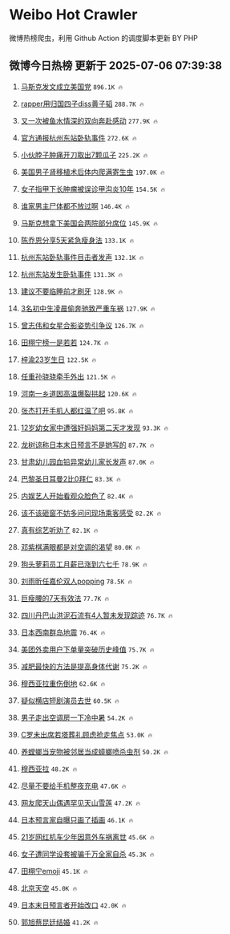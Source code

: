 # Weibo Hot Crawler 



微博热榜爬虫，利用 Github Action 的调度脚本更新 BY PHP 


## 微博今日热榜 更新于 2025-07-06 07:39:38 
1. [马斯克发文成立美国党](https://s.weibo.com/weibo?q=%23%E9%A9%AC%E6%96%AF%E5%85%8B%E5%8F%91%E6%96%87%E6%88%90%E7%AB%8B%E7%BE%8E%E5%9B%BD%E5%85%9A%23&t=31&band_rank=1&Refer=top) `896.1K 🔥` 

1. [rapper用归国四子diss黄子韬](https://s.weibo.com/weibo?q=%23rapper%E7%94%A8%E5%BD%92%E5%9B%BD%E5%9B%9B%E5%AD%90diss%E9%BB%84%E5%AD%90%E9%9F%AC%23&t=31&band_rank=2&Refer=top) `288.7K 🔥` 

1. [又一次被鱼水情深的双向奔赴感动](https://s.weibo.com/weibo?q=%23%E5%8F%88%E4%B8%80%E6%AC%A1%E8%A2%AB%E9%B1%BC%E6%B0%B4%E6%83%85%E6%B7%B1%E7%9A%84%E5%8F%8C%E5%90%91%E5%A5%94%E8%B5%B4%E6%84%9F%E5%8A%A8%23&t=31&band_rank=3&Refer=top) `277.9K 🔥` 

1. [官方通报杭州东站卧轨事件](https://s.weibo.com/weibo?q=%23%E5%AE%98%E6%96%B9%E9%80%9A%E6%8A%A5%E6%9D%AD%E5%B7%9E%E4%B8%9C%E7%AB%99%E5%8D%A7%E8%BD%A8%E4%BA%8B%E4%BB%B6%23&t=31&band_rank=4&Refer=top) `272.6K 🔥` 

1. [小伙脖子肿痛开刀取出7颗瓜子](https://s.weibo.com/weibo?q=%23%E5%B0%8F%E4%BC%99%E8%84%96%E5%AD%90%E8%82%BF%E7%97%9B%E5%BC%80%E5%88%80%E5%8F%96%E5%87%BA7%E9%A2%97%E7%93%9C%E5%AD%90%23&t=31&band_rank=5&Refer=top) `225.2K 🔥` 

1. [美国男子肾移植术后体内爬满寄生虫](https://s.weibo.com/weibo?q=%23%E7%BE%8E%E5%9B%BD%E7%94%B7%E5%AD%90%E8%82%BE%E7%A7%BB%E6%A4%8D%E6%9C%AF%E5%90%8E%E4%BD%93%E5%86%85%E7%88%AC%E6%BB%A1%E5%AF%84%E7%94%9F%E8%99%AB%23&t=31&band_rank=6&Refer=top) `197.0K 🔥` 

1. [女子指甲下长肿瘤被误诊甲沟炎10年](https://s.weibo.com/weibo?q=%23%E5%A5%B3%E5%AD%90%E6%8C%87%E7%94%B2%E4%B8%8B%E9%95%BF%E8%82%BF%E7%98%A4%E8%A2%AB%E8%AF%AF%E8%AF%8A%E7%94%B2%E6%B2%9F%E7%82%8E10%E5%B9%B4%23&t=31&band_rank=7&Refer=top) `154.5K 🔥` 

1. [谁家男主尸体都不放过啊](https://s.weibo.com/weibo?q=%E8%B0%81%E5%AE%B6%E7%94%B7%E4%B8%BB%E5%B0%B8%E4%BD%93%E9%83%BD%E4%B8%8D%E6%94%BE%E8%BF%87%E5%95%8A&t=31&band_rank=8&Refer=top) `146.4K 🔥` 

1. [马斯克想拿下美国会两院部分席位](https://s.weibo.com/weibo?q=%23%E9%A9%AC%E6%96%AF%E5%85%8B%E6%83%B3%E6%8B%BF%E4%B8%8B%E7%BE%8E%E5%9B%BD%E4%BC%9A%E4%B8%A4%E9%99%A2%E9%83%A8%E5%88%86%E5%B8%AD%E4%BD%8D%23&t=31&band_rank=9&Refer=top) `145.9K 🔥` 

1. [陈乔恩分享5天紧急瘦身法](https://s.weibo.com/weibo?q=%23%E9%99%88%E4%B9%94%E6%81%A9%E5%88%86%E4%BA%AB5%E5%A4%A9%E7%B4%A7%E6%80%A5%E7%98%A6%E8%BA%AB%E6%B3%95%23&t=31&band_rank=10&Refer=top) `133.1K 🔥` 

1. [杭州东站卧轨事件目击者发声](https://s.weibo.com/weibo?q=%23%E6%9D%AD%E5%B7%9E%E4%B8%9C%E7%AB%99%E5%8D%A7%E8%BD%A8%E4%BA%8B%E4%BB%B6%E7%9B%AE%E5%87%BB%E8%80%85%E5%8F%91%E5%A3%B0%23&t=31&band_rank=11&Refer=top) `132.1K 🔥` 

1. [杭州东站发生卧轨事件](https://s.weibo.com/weibo?q=%23%E6%9D%AD%E5%B7%9E%E4%B8%9C%E7%AB%99%E5%8F%91%E7%94%9F%E5%8D%A7%E8%BD%A8%E4%BA%8B%E4%BB%B6%23&t=31&band_rank=12&Refer=top) `131.3K 🔥` 

1. [建议不要临睡前才刷牙](https://s.weibo.com/weibo?q=%23%E5%BB%BA%E8%AE%AE%E4%B8%8D%E8%A6%81%E4%B8%B4%E7%9D%A1%E5%89%8D%E6%89%8D%E5%88%B7%E7%89%99%23&t=31&band_rank=13&Refer=top) `128.9K 🔥` 

1. [3名初中生凌晨偷奔驰致严重车祸](https://s.weibo.com/weibo?q=%233%E5%90%8D%E5%88%9D%E4%B8%AD%E7%94%9F%E5%87%8C%E6%99%A8%E5%81%B7%E5%A5%94%E9%A9%B0%E8%87%B4%E4%B8%A5%E9%87%8D%E8%BD%A6%E7%A5%B8%23&t=31&band_rank=14&Refer=top) `127.9K 🔥` 

1. [曾志伟和女星合影姿势引争议](https://s.weibo.com/weibo?q=%23%E6%9B%BE%E5%BF%97%E4%BC%9F%E5%92%8C%E5%A5%B3%E6%98%9F%E5%90%88%E5%BD%B1%E5%A7%BF%E5%8A%BF%E5%BC%95%E4%BA%89%E8%AE%AE%23&t=31&band_rank=15&Refer=top) `126.7K 🔥` 

1. [田栩宁榜一是若若](https://s.weibo.com/weibo?q=%23%E7%94%B0%E6%A0%A9%E5%AE%81%E6%A6%9C%E4%B8%80%E6%98%AF%E8%8B%A5%E8%8B%A5%23&t=31&band_rank=16&Refer=top) `124.7K 🔥` 

1. [梓渝23岁生日](https://s.weibo.com/weibo?q=%23%E6%A2%93%E6%B8%9D23%E5%B2%81%E7%94%9F%E6%97%A5%23&t=31&band_rank=17&Refer=top) `122.5K 🔥` 

1. [任重孙骁骁牵手外出](https://s.weibo.com/weibo?q=%23%E4%BB%BB%E9%87%8D%E5%AD%99%E9%AA%81%E9%AA%81%E7%89%B5%E6%89%8B%E5%A4%96%E5%87%BA%23&t=31&band_rank=18&Refer=top) `121.5K 🔥` 

1. [河南一乡道因高温爆裂拱起](https://s.weibo.com/weibo?q=%23%E6%B2%B3%E5%8D%97%E4%B8%80%E4%B9%A1%E9%81%93%E5%9B%A0%E9%AB%98%E6%B8%A9%E7%88%86%E8%A3%82%E6%8B%B1%E8%B5%B7%23&t=31&band_rank=19&Refer=top) `120.6K 🔥` 

1. [张杰打开手机人都红温了吧](https://s.weibo.com/weibo?q=%E5%BC%A0%E6%9D%B0%E6%89%93%E5%BC%80%E6%89%8B%E6%9C%BA%E4%BA%BA%E9%83%BD%E7%BA%A2%E6%B8%A9%E4%BA%86%E5%90%A7&t=31&band_rank=20&Refer=top) `95.8K 🔥` 

1. [12岁幼女家中遭强奸妈妈第二天才发现](https://s.weibo.com/weibo?q=%2312%E5%B2%81%E5%B9%BC%E5%A5%B3%E5%AE%B6%E4%B8%AD%E9%81%AD%E5%BC%BA%E5%A5%B8%E5%A6%88%E5%A6%88%E7%AC%AC%E4%BA%8C%E5%A4%A9%E6%89%8D%E5%8F%91%E7%8E%B0%23&t=31&band_rank=21&Refer=top) `93.3K 🔥` 

1. [龙树谅称日本末日预言不是她写的](https://s.weibo.com/weibo?q=%23%E9%BE%99%E6%A0%91%E8%B0%85%E7%A7%B0%E6%97%A5%E6%9C%AC%E6%9C%AB%E6%97%A5%E9%A2%84%E8%A8%80%E4%B8%8D%E6%98%AF%E5%A5%B9%E5%86%99%E7%9A%84%23&t=31&band_rank=22&Refer=top) `87.7K 🔥` 

1. [甘肃幼儿园血铅异常幼儿家长发声](https://s.weibo.com/weibo?q=%23%E7%94%98%E8%82%83%E5%B9%BC%E5%84%BF%E5%9B%AD%E8%A1%80%E9%93%85%E5%BC%82%E5%B8%B8%E5%B9%BC%E5%84%BF%E5%AE%B6%E9%95%BF%E5%8F%91%E5%A3%B0%23&t=31&band_rank=23&Refer=top) `87.0K 🔥` 

1. [巴黎圣日耳曼2比0拜仁](https://s.weibo.com/weibo?q=%23%E5%B7%B4%E9%BB%8E%E5%9C%A3%E6%97%A5%E8%80%B3%E6%9B%BC2%E6%AF%940%E6%8B%9C%E4%BB%81%23&t=31&band_rank=24&Refer=top) `83.3K 🔥` 

1. [内娱艺人开始看观众脸色了](https://s.weibo.com/weibo?q=%E5%86%85%E5%A8%B1%E8%89%BA%E4%BA%BA%E5%BC%80%E5%A7%8B%E7%9C%8B%E8%A7%82%E4%BC%97%E8%84%B8%E8%89%B2%E4%BA%86&t=31&band_rank=25&Refer=top) `82.4K 🔥` 

1. [该不该砸窗不妨多问问现场乘客感受](https://s.weibo.com/weibo?q=%23%E8%AF%A5%E4%B8%8D%E8%AF%A5%E7%A0%B8%E7%AA%97%E4%B8%8D%E5%A6%A8%E5%A4%9A%E9%97%AE%E9%97%AE%E7%8E%B0%E5%9C%BA%E4%B9%98%E5%AE%A2%E6%84%9F%E5%8F%97%23&t=31&band_rank=26&Refer=top) `82.2K 🔥` 

1. [真有综艺听劝了](https://s.weibo.com/weibo?q=%23%E7%9C%9F%E6%9C%89%E7%BB%BC%E8%89%BA%E5%90%AC%E5%8A%9D%E4%BA%86%23&t=31&band_rank=27&Refer=top) `82.1K 🔥` 

1. [邓紫棋满眼都是对空调的渴望](https://s.weibo.com/weibo?q=%E9%82%93%E7%B4%AB%E6%A3%8B%E6%BB%A1%E7%9C%BC%E9%83%BD%E6%98%AF%E5%AF%B9%E7%A9%BA%E8%B0%83%E7%9A%84%E6%B8%B4%E6%9C%9B&t=31&band_rank=28&Refer=top) `80.0K 🔥` 

1. [狗头萝莉员工月薪已涨到六七千](https://s.weibo.com/weibo?q=%23%E7%8B%97%E5%A4%B4%E8%90%9D%E8%8E%89%E5%91%98%E5%B7%A5%E6%9C%88%E8%96%AA%E5%B7%B2%E6%B6%A8%E5%88%B0%E5%85%AD%E4%B8%83%E5%8D%83%23&t=31&band_rank=29&Refer=top) `78.9K 🔥` 

1. [刘雨昕任嘉伦双人popping](https://s.weibo.com/weibo?q=%E5%88%98%E9%9B%A8%E6%98%95%E4%BB%BB%E5%98%89%E4%BC%A6%E5%8F%8C%E4%BA%BApopping&t=31&band_rank=30&Refer=top) `78.5K 🔥` 

1. [巨瘦腰的7天有效法](https://s.weibo.com/weibo?q=%E5%B7%A8%E7%98%A6%E8%85%B0%E7%9A%847%E5%A4%A9%E6%9C%89%E6%95%88%E6%B3%95&t=31&band_rank=31&Refer=top) `77.7K 🔥` 

1. [四川丹巴山洪泥石流有4人暂未发现踪迹](https://s.weibo.com/weibo?q=%23%E5%9B%9B%E5%B7%9D%E4%B8%B9%E5%B7%B4%E5%B1%B1%E6%B4%AA%E6%B3%A5%E7%9F%B3%E6%B5%81%E6%9C%894%E4%BA%BA%E6%9A%82%E6%9C%AA%E5%8F%91%E7%8E%B0%E8%B8%AA%E8%BF%B9%23&t=31&band_rank=32&Refer=top) `76.7K 🔥` 

1. [日本西南群岛地震](https://s.weibo.com/weibo?q=%23%E6%97%A5%E6%9C%AC%E8%A5%BF%E5%8D%97%E7%BE%A4%E5%B2%9B%E5%9C%B0%E9%9C%87%23&t=31&band_rank=33&Refer=top) `76.4K 🔥` 

1. [美团外卖用户下单量突破历史峰值](https://s.weibo.com/weibo?q=%23%E7%BE%8E%E5%9B%A2%E5%A4%96%E5%8D%96%E7%94%A8%E6%88%B7%E4%B8%8B%E5%8D%95%E9%87%8F%E7%AA%81%E7%A0%B4%E5%8E%86%E5%8F%B2%E5%B3%B0%E5%80%BC%23&t=31&band_rank=34&Refer=top) `75.7K 🔥` 

1. [减肥最快的方法是提高身体代谢](https://s.weibo.com/weibo?q=%E5%87%8F%E8%82%A5%E6%9C%80%E5%BF%AB%E7%9A%84%E6%96%B9%E6%B3%95%E6%98%AF%E6%8F%90%E9%AB%98%E8%BA%AB%E4%BD%93%E4%BB%A3%E8%B0%A2&t=31&band_rank=35&Refer=top) `75.2K 🔥` 

1. [穆西亚拉重伤倒地](https://s.weibo.com/weibo?q=%23%E7%A9%86%E8%A5%BF%E4%BA%9A%E6%8B%89%E9%87%8D%E4%BC%A4%E5%80%92%E5%9C%B0%23&t=31&band_rank=36&Refer=top) `62.6K 🔥` 

1. [疑似横店短剧演员去世](https://s.weibo.com/weibo?q=%23%E7%96%91%E4%BC%BC%E6%A8%AA%E5%BA%97%E7%9F%AD%E5%89%A7%E6%BC%94%E5%91%98%E5%8E%BB%E4%B8%96%23&t=31&band_rank=37&Refer=top) `60.5K 🔥` 

1. [男子走出空调房一下冷中暑](https://s.weibo.com/weibo?q=%23%E7%94%B7%E5%AD%90%E8%B5%B0%E5%87%BA%E7%A9%BA%E8%B0%83%E6%88%BF%E4%B8%80%E4%B8%8B%E5%86%B7%E4%B8%AD%E6%9A%91%23&t=31&band_rank=38&Refer=top) `54.2K 🔥` 

1. [C罗未出席若塔葬礼顾虑抢走焦点](https://s.weibo.com/weibo?q=%23C%E7%BD%97%E6%9C%AA%E5%87%BA%E5%B8%AD%E8%8B%A5%E5%A1%94%E8%91%AC%E7%A4%BC%E9%A1%BE%E8%99%91%E6%8A%A2%E8%B5%B0%E7%84%A6%E7%82%B9%23&t=31&band_rank=39&Refer=top) `53.0K 🔥` 

1. [养螳螂当宠物被邻居当成蟑螂喷杀虫剂](https://s.weibo.com/weibo?q=%23%E5%85%BB%E8%9E%B3%E8%9E%82%E5%BD%93%E5%AE%A0%E7%89%A9%E8%A2%AB%E9%82%BB%E5%B1%85%E5%BD%93%E6%88%90%E8%9F%91%E8%9E%82%E5%96%B7%E6%9D%80%E8%99%AB%E5%89%82%23&t=31&band_rank=40&Refer=top) `50.2K 🔥` 

1. [穆西亚拉](https://s.weibo.com/weibo?q=%E7%A9%86%E8%A5%BF%E4%BA%9A%E6%8B%89&t=31&band_rank=41&Refer=top) `48.2K 🔥` 

1. [尽量不要给手机整夜充电](https://s.weibo.com/weibo?q=%23%E5%B0%BD%E9%87%8F%E4%B8%8D%E8%A6%81%E7%BB%99%E6%89%8B%E6%9C%BA%E6%95%B4%E5%A4%9C%E5%85%85%E7%94%B5%23&t=31&band_rank=42&Refer=top) `47.6K 🔥` 

1. [网友爬天山偶遇罕见天山雪莲](https://s.weibo.com/weibo?q=%23%E7%BD%91%E5%8F%8B%E7%88%AC%E5%A4%A9%E5%B1%B1%E5%81%B6%E9%81%87%E7%BD%95%E8%A7%81%E5%A4%A9%E5%B1%B1%E9%9B%AA%E8%8E%B2%23&t=31&band_rank=43&Refer=top) `47.2K 🔥` 

1. [日本预言家自曝只画了插画](https://s.weibo.com/weibo?q=%23%E6%97%A5%E6%9C%AC%E9%A2%84%E8%A8%80%E5%AE%B6%E8%87%AA%E6%9B%9D%E5%8F%AA%E7%94%BB%E4%BA%86%E6%8F%92%E7%94%BB%23&t=31&band_rank=44&Refer=top) `46.1K 🔥` 

1. [21岁网红机车少年因意外车祸离世](https://s.weibo.com/weibo?q=%2321%E5%B2%81%E7%BD%91%E7%BA%A2%E6%9C%BA%E8%BD%A6%E5%B0%91%E5%B9%B4%E5%9B%A0%E6%84%8F%E5%A4%96%E8%BD%A6%E7%A5%B8%E7%A6%BB%E4%B8%96%23&t=31&band_rank=45&Refer=top) `45.6K 🔥` 

1. [女子遭同学设套被骗千万全家自杀](https://s.weibo.com/weibo?q=%23%E5%A5%B3%E5%AD%90%E9%81%AD%E5%90%8C%E5%AD%A6%E8%AE%BE%E5%A5%97%E8%A2%AB%E9%AA%97%E5%8D%83%E4%B8%87%E5%85%A8%E5%AE%B6%E8%87%AA%E6%9D%80%23&t=31&band_rank=46&Refer=top) `45.3K 🔥` 

1. [田栩宁emoji](https://s.weibo.com/weibo?q=%23%E7%94%B0%E6%A0%A9%E5%AE%81emoji%23&t=31&band_rank=47&Refer=top) `45.1K 🔥` 

1. [北京天空](https://s.weibo.com/weibo?q=%E5%8C%97%E4%BA%AC%E5%A4%A9%E7%A9%BA&t=31&band_rank=48&Refer=top) `45.0K 🔥` 

1. [日本末日预言者开始改口](https://s.weibo.com/weibo?q=%23%E6%97%A5%E6%9C%AC%E6%9C%AB%E6%97%A5%E9%A2%84%E8%A8%80%E8%80%85%E5%BC%80%E5%A7%8B%E6%94%B9%E5%8F%A3%23&t=31&band_rank=49&Refer=top) `42.0K 🔥` 

1. [郭旭蔡昆廷结婚](https://s.weibo.com/weibo?q=%23%E9%83%AD%E6%97%AD%E8%94%A1%E6%98%86%E5%BB%B7%E7%BB%93%E5%A9%9A%23&t=31&band_rank=50&Refer=top) `41.2K 🔥` 

